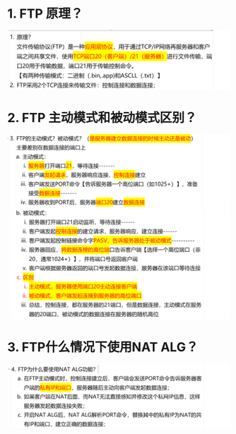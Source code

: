 # 1. FTP 原理？

![alt text](images/FTP原理/image-1.png)

# 2. FTP 主动模式和被动模式区别？

![alt text](images/FTP原理/image-2.png)
![alt text](images/FTP原理/image-3.png)
# 3. FTP什么情况下使用NAT ALG？
![alt text](images/FTP原理/image-4.png)